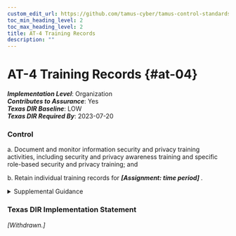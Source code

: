 ```yaml
---
custom_edit_url: https://github.com/tamus-cyber/tamus-control-standards/tree/main/content/tamus.edu/TAMUS_profile.xml
toc_min_heading_level: 2
toc_max_heading_level: 2
title: AT-4 Training Records
description: ""
---
```


# AT-4 Training Records {#at-04}

_**Implementation Level**_: Organization\
_**Contributes to Assurance**_: Yes\
_**Texas DIR Baseline**_: LOW\
_**Texas DIR Required By**_: 2023-07-20

### Control



a. Document and monitor information security and privacy training activities, including security and privacy awareness training and specific role-based security and privacy training; and

b. Retain individual training records for <strong title="at-04_odp"> <em>[Assignment: time period]</em> </strong>.


<details><summary>Supplemental Guidance</summary>Documentation for specialized training may be maintained by individual supervisors at the discretion of the organization. The National Archives and Records Administration provides guidance on records retention for federal agencies.</details>

### Texas DIR Implementation Statement

<em>[Withdrawn.]</em>



